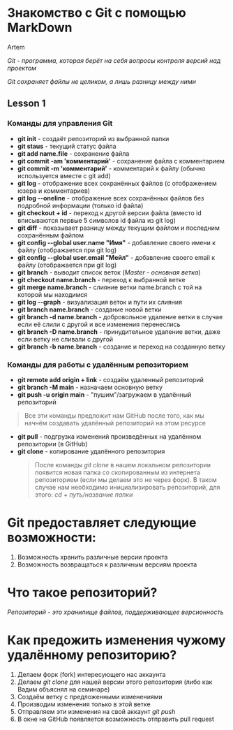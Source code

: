 # Знакомство с Git с помощью MarkDown

Artem

_Git - программа, которая берёт на себя вопросы контроля версий над проектом_

_Git сохраняет файлы не целиком, а лишь разницу между ними_

## Lesson 1

### **Команды для управления Git**

- **git init** - создаёт репозиторий из выбранной папки
- **git staus** - текущий статус файла
- **git add name.file** - сохранение файла
- **git commit -am 'комментарий'** - сохранение файла с комментарием
- **git commit -m 'комментарий'** - комментарий к файлу (обычно используется вместе с git add)
- **git log** - отображение всех сохранённых файлов (с отображением юзера и комментариев)
- **git log --oneline** - отображение всех сохранённых файлов без подробной информации (только id файла)
- **git checkout + id** - переход к другой версии файла (вместо id вписываются первые 5 символов id файла из git log)
- **git diff** - показывает разницу между текущим файлом и последним сохранённым файлом
- **git config --global user.name "Имя"** - добавление своего имени к файлу (отображается при git log)
- **git config --global user.email "Мейл"** - добавление своего email к файлу (отображается при git log)
- **git branch** - выводит список веток (_Master - основная ветка_)
- **git checkout name.branch** - переход к выбранной ветке
- **git merge name.branch** - слияние ветки name.branch с той на которой мы находимся
- **git log --graph** - визуализация веток и пути их слияния
- **git branch name.branch** - создание новой ветки
- **git branch -d name.branch** - добровольное удаление ветки в случае если её слили с другой и все изменения перенеслись
- **git branch -D name.branch** - принудительное удаление ветки, даже если ветку не сливали с другой
- **git branch -b name.branch** - создание и переход на созданную ветку

### **Команды для работы с удалённым репозиторием**

- **git remote add origin + link** - создаём удаленный репозиторий
- **git branch -M main** - назначаем основную ветку
- **git push -u origin main** - "пушим"/загружаем в удалённый репозиторий

> Все эти команды предложит нам GitHub после того, как мы начнём создавать удалённый репозиторий на этом ресурсе

- **git pull** - подгрузка изменений произведённых на удалённом репозитории (в GitHub)
- **git clone** - копирование удалённого репозитория
  > После команды _git clone_ в нашем локальном репозитории появится новая папка со скопированным из интернета репозиторием (если мы делаем это не через форк). В таком случае нам необходимо инициализировать репозиторий, для этого:
  > _cd + путь/название папки_

# Git предоставляет следующие возможности:

1. Возможность хранить различные версии проекта
2. Возможность возвращаться к различным версиям проекта

# Что такое репозиторий?

_Репозиторий - это хранилище файлов, поддерживающее версионность_

# Как предожить изменения чужому удалённому репозиторию?

1. Делаем форк (fork) интересующего нас аккаунта
2. Делаем _git clone_ для нашей версии этого репозитория (либо как Вадим объяснял на семинаре)
3. Создаём ветку с предложенными изменениями
4. Производим изменения только в этой ветке
5. Отправляем эти изменения на свой аккаунт _git push_
6. В окне на GitHub появляется возможность отправить pull request

